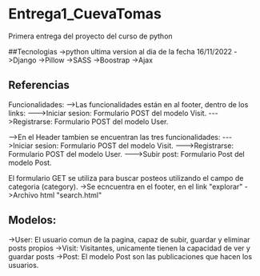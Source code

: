 # Entrega1_CuevaTomas
Primera entrega del proyecto del curso de python

##Tecnologias
->python ultima version al dia de la fecha 16/11/2022
->Django
->Pillow
->SASS
->Boostrap
->Ajax

## Referencias
Funcionalidades:
-->Las funcionalidades están en al footer, dentro de los links:
--->Iniciar sesion: Formulario POST del modelo Visit.
--->Registrarse: Formulario POST del modelo User.

-->En el Header tambien se encuentran las tres funcionalidades:
--->Iniciar sesion: Formulario POST del modelo Visit.
--->Registrarse: Formulario POST del modelo User.
--->Subir post: Formulario Post del modelo Post.

El formulario GET se utiliza para buscar posteos utilizando el campo de categoria (category).
->Se ecncuentra en el footer, en el link "explorar"
->Archivo html "search.html"

## Modelos:
->User: El usuario comun de la pagina, capaz de subir, guardar y eliminar posts propios
->Visit: Visitantes, unicamente tienen la capacidad de ver y guardar posts
->Post: El modelo Post son las publicaciones que hacen los usuarios.
